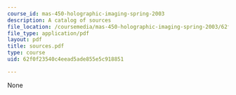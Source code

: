 ```yaml
---
course_id: mas-450-holographic-imaging-spring-2003
description: A catalog of sources
file_location: /coursemedia/mas-450-holographic-imaging-spring-2003/62f0f23540c4eead5ade855e5c918851_sources.pdf
file_type: application/pdf
layout: pdf
title: sources.pdf
type: course
uid: 62f0f23540c4eead5ade855e5c918851

---
```

None